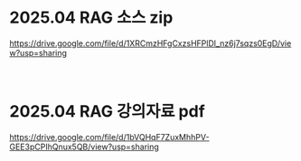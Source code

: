 # 2025.04 RAG 소스 zip

https://drive.google.com/file/d/1XRCmzHFgCxzsHFPlDl_nz6j7sqzs0EgD/view?usp=sharing
<br /><br /><br />

# 2025.04 RAG 강의자료 pdf

https://drive.google.com/file/d/1bVQHqF7ZuxMhhPV-GEE3pCPIhQnux5QB/view?usp=sharing
<br /><br /><br />

